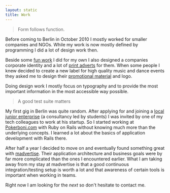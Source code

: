 ```yaml
---
layout: static
title: Work
---
```


> Form follows function.

Before coming to Berlin in October 2010 I mostly worked for smaller companies and NGOs.
While my work is now mostly defined by programming I did a lot of design work then.

Beside some [fun work](http://www.behance.net/gallery/Fun-Relax-Chair/214211) I did for my
own I also designed a companies corporate identity and a lot of 
[print adverts](http://www.behance.net/gallery/Bibernelle-Newspaper-Ad/212182) for them.
When some people I knew decided to create a new label for high quality music and dance
events they asked me to design their [promotional
material](http://www.behance.net/gallery/Noblenights-Unplugged-Bar-/364199) and logo.

Doing design work I mostly focus on typography and to provide the most important
information in the most accessible way possible.

> A good test suite matters

My first gig in Berlin was quite random. After applying for and joining a [local
junior enterprise](http://cct-ev.de) (a consultancy led by students) I was invited by one 
of my tech colleagues to work at his startup.
So I started working at [Pokerboni.com](http://pokerboni.com) with Ruby on Rails without
knowing much more than the underlying concepts. I learned a lot about the basics of 
application development with Rails there. 

After half a year I decided to move on and eventually found something great with
[madvertise](http://madvertise.com). Their application architecture and business goals were
by far more complicated than the ones I encountered earlier.
What I am taking away from my stay at madvertise is that a good continuous
integration/testing setup is worth a lot and that awareness of certain tools is important
when working in teams.

Right now I am looking for the *next* so don't hesitate to contact me.
